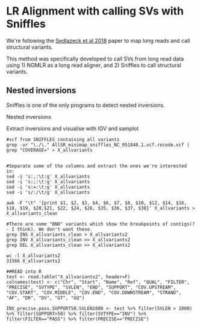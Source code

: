 # LR Alignment with calling SVs with Sniffles

We're following the [Sedlazeck et al 2018](https://www.ncbi.nlm.nih.gov/pmc/articles/PMC5990442/) paper to map long reads and call structural variants. 

This method was specifically developed to call SVs from long read data using 1) NGMLR as a long read aligner, and 2) Sniffles to call structural variants. 


## Nested inversions

Sniffles is one of the only programs to detect nested inversions. 

Nested inversions 


Extract inversions and visualise with IGV and samplot
```
#vcf from SNIFFLES containing all variants
grep -vr "\./\." AllSR_minimap_sniffles_NC_051848.1.vcf.recode.vcf | grep "COVERAGE=" > X_allvariants


#Separate some of the columns and extract the ones we're interested in: 
sed -i 's:,:\t:g' X_allvariants
sed -i 's:;:\t:g' X_allvariants
sed -i 's:=:\t:g' X_allvariants
sed -i 's/:/\t/g' X_allvariants

awk -F "\t" '{print $1, $2, $3, $4, $6, $7, $8, $10, $12, $14, $16, $18, $19, $20,$21, $22, $24, $26, $35, $36, $37, $38}' X_allvariants > X_allvariants_clean

#There are some "BND" variants which show the breakpoints of contigs(? - I think). We don't want these. 
grep INS X_allvariants_clean > X_allvariants2
grep INV X_allvariants_clean >> X_allvariants2
grep DEL X_allvariants_clean >> X_allvariants2

wc -l X_allvariants2
31566 X_allvariants2

##READ into R
test <- read.table("X_allvariants2", header=F)
colnames(test) <- c("Chr", "Start", "Name", "Ref", "QUAL", "FILTER", "PRECISE", "SVTYPE", "SVLEN", "END", "SUPPORT", "COV.UPSTREAM", "COV.START", "COV.MIDDLE", "COV.END", "COV.DOWNSTREAM", "STRAND", "AF", "DR", "DV", "GT", "GQ")

INV_precise.pass.SUPPORT50.SVLEN1000 <- test %>% filter(SVLEN > 1000) %>% filter(SUPPORT>50) %>% filter(SVTYPE=="INV") %>% filter(FILTER=="PASS") %>% filter(PRECISE=="PRECISE")
```

